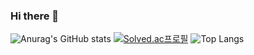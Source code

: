 ### Hi there 👋

![Anurag's GitHub stats](https://github-readme-stats.vercel.app/api?username=DevelopLee20&show_icons=true&theme=great-gatsby)
[![Solved.ac프로필](http://mazassumnida.wtf/api/v2/generate_badge?boj=DevelopLee20)](https://solved.ac/DevelopLee20)
![Top Langs](https://github-readme-stats.vercel.app/api/top-langs/?username=DevelopLee20&layout=Demo&theme=tokyonight)
<!--
**DevelopLee20/DevelopLee20** is a ✨ _special_ ✨ repository because its `README.md` (this file) appears on your GitHub profile.

Here are some ideas to get you started:

- 🔭 I’m currently working on ...
- 🌱 I’m currently learning ...
- 👯 I’m looking to collaborate on ...
- 🤔 I’m looking for help with ...
- 💬 Ask me about ...
- 📫 How to reach me: ...
- 😄 Pronouns: ...
- ⚡ Fun fact: ...
-->
